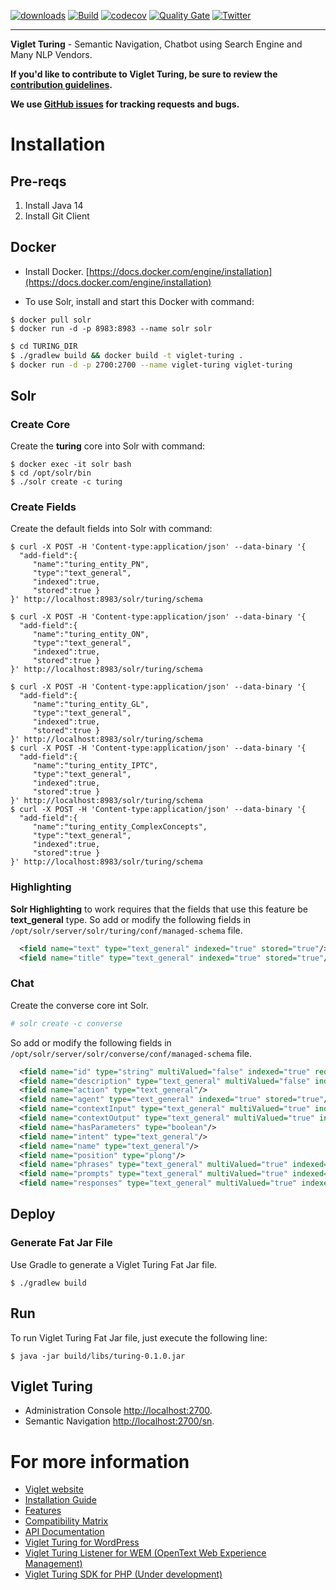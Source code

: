 [![downloads](https://img.shields.io/github/downloads/openturing/turing/total.svg)](https://github.com/openturing/turing/releases/download/v0.3.3/viglet-turing.jar)
[![Build](https://github.com/openturing/turing/actions/workflows/build.yml/badge.svg)](https://github.com/openturing/turing/actions/workflows/build.yml) [![codecov](https://codecov.io/gh/openturing/turing/branch/master/graph/badge.svg)](https://codecov.io/gh/openturing/turing) [![Quality Gate](https://sonarcloud.io/api/project_badges/measure?project=openturing_turing&metric=alert_status)](https://sonarcloud.io/dashboard/index/openturing_turing)
[![Twitter](https://img.shields.io/twitter/follow/VigletTweet.svg?style=social&label=Follow)](https://twitter.com/intent/follow?screen_name=VigletTweet)

------

**Viglet Turing** - Semantic Navigation, Chatbot using Search Engine and Many NLP Vendors.

**If you'd like to contribute to Viglet Turing, be sure to review the [contribution
guidelines](CONTRIBUTING.md).**

**We use [GitHub issues](https://github.com/openshio/turing/issues) for
tracking requests and bugs.**

# Installation

## Pre-reqs
1. Install Java 14
2. Install Git Client

## Docker
* Install Docker. [https://docs.docker.com/engine/installation](https://docs.docker.com/engine/installation)

* To use Solr, install and start this Docker with command:

```shell
$ docker pull solr
$ docker run -d -p 8983:8983 --name solr solr
```

```bash
$ cd TURING_DIR
$ ./gradlew build && docker build -t viglet-turing .
$ docker run -d -p 2700:2700 --name viglet-turing viglet-turing 
```

## Solr
### Create Core

Create the **turing** core into Solr with command:

```shell
$ docker exec -it solr bash
$ cd /opt/solr/bin
$ ./solr create -c turing
```

### Create Fields

Create the default fields into Solr with command:

```shell
$ curl -X POST -H 'Content-type:application/json' --data-binary '{
  "add-field":{
     "name":"turing_entity_PN",
     "type":"text_general",
     "indexed":true,
     "stored":true }
}' http://localhost:8983/solr/turing/schema

$ curl -X POST -H 'Content-type:application/json' --data-binary '{
  "add-field":{
     "name":"turing_entity_ON",
     "type":"text_general",
     "indexed":true,
     "stored":true }
}' http://localhost:8983/solr/turing/schema

$ curl -X POST -H 'Content-type:application/json' --data-binary '{
  "add-field":{
     "name":"turing_entity_GL",
     "type":"text_general",
     "indexed":true,
     "stored":true }
}' http://localhost:8983/solr/turing/schema
$ curl -X POST -H 'Content-type:application/json' --data-binary '{
  "add-field":{
     "name":"turing_entity_IPTC",
     "type":"text_general",
     "indexed":true,
     "stored":true }
}' http://localhost:8983/solr/turing/schema
$ curl -X POST -H 'Content-type:application/json' --data-binary '{
  "add-field":{
     "name":"turing_entity_ComplexConcepts",
     "type":"text_general",
     "indexed":true,
     "stored":true }
}' http://localhost:8983/solr/turing/schema
```
### Highlighting

**Solr Highlighting** to work requires that the fields that use this feature be **text_general** type. So add or modify the following fields in `/opt/solr/server/solr/turing/conf/managed-schema` file.

```xml
  <field name="text" type="text_general" indexed="true" stored="true"/>
  <field name="title" type="text_general" indexed="true" stored="true"/>

```
### Chat

Create the converse core int Solr.
```bash
# solr create -c converse
```

So add or modify the following fields in `/opt/solr/server/solr/converse/conf/managed-schema` file.

```xml
  <field name="id" type="string" multiValued="false" indexed="true" required="true" stored="true"/>
  <field name="description" type="text_general" multiValued="false" indexed="true" stored="true"/>
  <field name="action" type="text_general"/>
  <field name="agent" type="text_general" indexed="true" stored="true"/>
  <field name="contextInput" type="text_general" multiValued="true" indexed="true" stored="true"/>
  <field name="contextOutput" type="text_general" multiValued="true" indexed="true" stored="true"/>
  <field name="hasParameters" type="boolean"/>
  <field name="intent" type="text_general"/>
  <field name="name" type="text_general"/>
  <field name="position" type="plong"/>
  <field name="phrases" type="text_general" multiValued="true" indexed="true" stored="true"/>
  <field name="prompts" type="text_general" multiValued="true" indexed="true" stored="true"/>
  <field name="responses" type="text_general" multiValued="true" indexed="true" stored="true"/>
```
## Deploy 
### Generate Fat Jar File

Use Gradle to generate a Viglet Turing Fat Jar file.

```shell
$ ./gradlew build
```

## Run

To run Viglet Turing Fat Jar file, just execute the following line:

```shell
$ java -jar build/libs/turing-0.1.0.jar
```

## Viglet Turing
* Administration Console [http://localhost:2700](http://localhost:2700).
* Semantic Navigation [http://localhost:2700/sn](http://localhost:2700/sn).

# For more information

* [Viglet website](https://viglet.com)
* [Installation Guide](https://github.com/openturing/turing/wiki/Installation-Guide)
* [Features](https://github.com/openturing/turing/wiki/Features)
* [Compatibility Matrix](https://github.com/openturing/turing/wiki/Compatibility-Matrix)
* [API Documentation](https://developers.viglet.com)
* [Viglet Turing for WordPress](https://github.com/openturing/turing4wp)
* [Viglet Turing Listener for WEM (OpenText Web Experience Management)](https://github.com/openturing/turing-wem)
* [Viglet Turing SDK for PHP (Under development)](https://github.com/openturing/turing-php-sdk)
